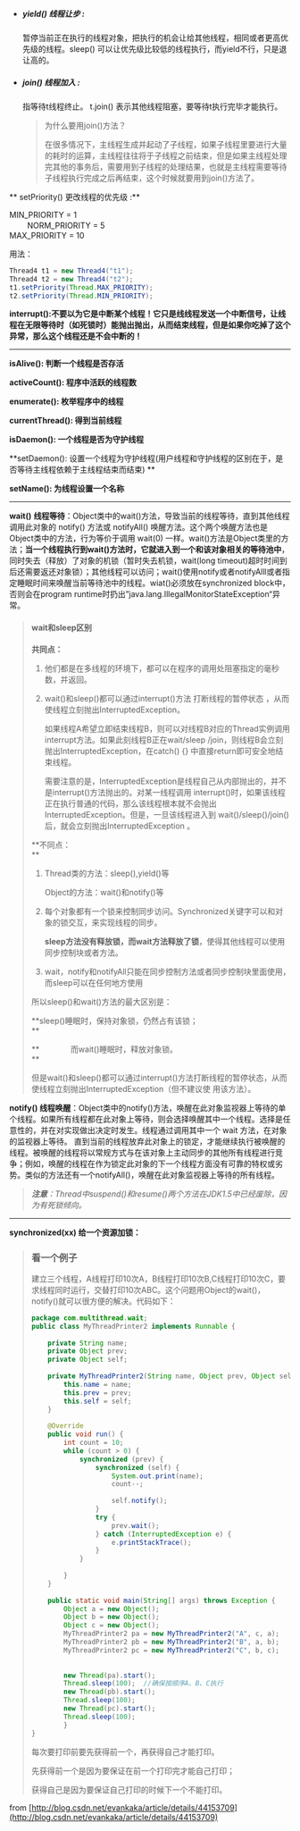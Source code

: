 * ##### **yield\(\) 线程让步 :**

  暂停当前正在执行的线程对象，把执行的机会让给其他线程，相同或者更高优先级的线程。sleep\(\) 可以让优先级比较低的线程执行，而yield不行，只是退让高的。

* ##### **join\(\) 线程加入 :**

  指等待t线程终止。 t.join\(\) 表示其他线程阻塞，要等待t执行完毕才能执行。

  > 为什么要用join\(\)方法？
  >
  > 在很多情况下，主线程生成并起动了子线程，如果子线程里要进行大量的耗时的运算，主线程往往将于子线程之前结束，但是如果主线程处理完其他的事务后，需要用到子线程的处理结果，也就是主线程需要等待子线程执行完成之后再结束，这个时候就要用到join\(\)方法了。

** setPriority\(\) 更改线程的优先级 :**

MIN\_PRIORITY = 1  
  　　  NORM\_PRIORITY = 5  
           MAX\_PRIORITY = 10

用法：

```java
Thread4 t1 = new Thread4("t1");
Thread4 t2 = new Thread4("t2");
t1.setPriority(Thread.MAX_PRIORITY);
t2.setPriority(Thread.MIN_PRIORITY);
```

**interrupt\(\):不要以为它是中断某个线程！它只是线线程发送一个中断信号，让线程在无限等待时（如死锁时）能抛出抛出，从而结束线程，但是如果你吃掉了这个异常，那么这个线程还是不会中断的！**

---

**isAlive\(\): 判断一个线程是否存活**

**activeCount\(\): 程序中活跃的线程数**

**enumerate\(\): 枚举程序中的线程**

**currentThread\(\): 得到当前线程**

**isDaemon\(\): 一个线程是否为守护线程**

**setDaemon\(\): 设置一个线程为守护线程\(用户线程和守护线程的区别在于，是否等待主线程依赖于主线程结束而结束\) **

**setName\(\): 为线程设置一个名称**

---

**wait\(\)** **线程等待**：Object类中的wait\(\)方法，导致当前的线程等待，直到其他线程调用此对象的 notify\(\) 方法或 notifyAll\(\) 唤醒方法。这个两个唤醒方法也是Object类中的方法，行为等价于调用 wait\(0\) 一样。wait\(\)方法是Object类里的方法；**当一个线程执行到wait\(\)方法时，它就进入到一个和该对象相关的等待池中**，同时失去（释放）了对象的机锁（暂时失去机锁，wait\(long timeout\)超时时间到后还需要返还对象锁）；其他线程可以访问；wait\(\)使用notify或者notifyAlll或者指定睡眠时间来唤醒当前等待池中的线程。wiat\(\)必须放在synchronized block中，否则会在program runtime时扔出”java.lang.IllegalMonitorStateException“异常。

> #### wait和sleep区别
>
> **共同点：**
>
> 1. 他们都是在多线程的环境下，都可以在程序的调用处阻塞指定的毫秒数，并返回。
>
> 2. wait\(\)和sleep\(\)都可以通过interrupt\(\)方法 打断线程的暂停状态 ，从而使线程立刻抛出InterruptedException。
>
>    如果线程A希望立即结束线程B，则可以对线程B对应的Thread实例调用interrupt方法。如果此刻线程B正在wait/sleep /join，则线程B会立刻抛出InterruptedException，在catch\(\) {} 中直接return即可安全地结束线程。
>
>    需要注意的是，InterruptedException是线程自己从内部抛出的，并不是interrupt\(\)方法抛出的。对某一线程调用 interrupt\(\)时，如果该线程正在执行普通的代码，那么该线程根本就不会抛出InterruptedException。但是，一旦该线程进入到 wait\(\)/sleep\(\)/join\(\)后，就会立刻抛出InterruptedException 。
>
> **不同点：             
> **
>
> 1. Thread类的方法：sleep\(\),yield\(\)等
>
>    Object的方法：wait\(\)和notify\(\)等
>
> 2. 每个对象都有一个锁来控制同步访问。Synchronized关键字可以和对象的锁交互，来实现线程的同步。
>
>    **sleep方法没有释放锁，而wait方法释放了锁**，使得其他线程可以使用同步控制块或者方法。
>
> 3. wait，notify和notifyAll只能在同步控制方法或者同步控制块里面使用，而sleep可以在任何地方使用
>
> 所以sleep\(\)和wait\(\)方法的最大区别是：
>
> **sleep\(\)睡眠时，保持对象锁，仍然占有该锁；            
> **
>
> **　　　　而wait\(\)睡眠时，释放对象锁。            
> **
>
> 但是wait\(\)和sleep\(\)都可以通过interrupt\(\)方法打断线程的暂停状态，从而使线程立刻抛出InterruptedException（但不建议使   用该方法）。

**notify\(\) 线程唤醒**：Object类中的notify\(\)方法，唤醒在此对象监视器上等待的单个线程。如果所有线程都在此对象上等待，则会选择唤醒其中一个线程。选择是任意性的，并在对实现做出决定时发生。线程通过调用其中一个 wait 方法，在对象的监视器上等待。 直到当前的线程放弃此对象上的锁定，才能继续执行被唤醒的线程。被唤醒的线程将以常规方式与在该对象上主动同步的其他所有线程进行竞争；例如，唤醒的线程在作为锁定此对象的下一个线程方面没有可靠的特权或劣势。类似的方法还有一个notifyAll\(\)，唤醒在此对象监视器上等待的所有线程。

> _**注意**：Thread中suspend\(\)和resume\(\)两个方法在JDK1.5中已经废除，因为有死锁倾向。_

---

**synchronized\(xx\) 给一个资源加锁：**

> ### 看一个例子
>
> 建立三个线程，A线程打印10次A，B线程打印10次B,C线程打印10次C，要求线程同时运行，交替打印10次ABC。这个问题用Object的wait\(\)，notify\(\)就可以很方便的解决。代码如下：
>
> ```java
> package com.multithread.wait;
> public class MyThreadPrinter2 implements Runnable {   
>       
>     private String name;   
>     private Object prev;   
>     private Object self;   
>   
>     private MyThreadPrinter2(String name, Object prev, Object self) {   
>         this.name = name;   
>         this.prev = prev;   
>         this.self = self;   
>     }   
>   
>     @Override  
>     public void run() {   
>         int count = 10;   
>         while (count > 0) {   
>             synchronized (prev) {   
>                 synchronized (self) {   
>                     System.out.print(name);   
>                     count--;  
>                     
>                     self.notify();   
>                 }   
>                 try {   
>                     prev.wait();   
>                 } catch (InterruptedException e) {   
>                     e.printStackTrace();   
>                 }   
>             }   
>   
>         }   
>     }   
>   
>     public static void main(String[] args) throws Exception {   
>         Object a = new Object();   
>         Object b = new Object();   
>         Object c = new Object();   
>         MyThreadPrinter2 pa = new MyThreadPrinter2("A", c, a);   
>         MyThreadPrinter2 pb = new MyThreadPrinter2("B", a, b);   
>         MyThreadPrinter2 pc = new MyThreadPrinter2("C", b, c);   
>            
>            
>         new Thread(pa).start();
>         Thread.sleep(100);  //确保按顺序A、B、C执行
>         new Thread(pb).start();
>         Thread.sleep(100);  
>         new Thread(pc).start();   
>         Thread.sleep(100);  
>         }   
> }
> ```
>
> 每次要打印前要先获得前一个，再获得自己才能打印。
>
> 先获得前一个是因为要保证在前一个打印完才能自己打印；
>
> 获得自己是因为要保证自己打印的时候下一个不能打印。

from [http://blog.csdn.net/evankaka/article/details/44153709](http://blog.csdn.net/evankaka/article/details/44153709)

